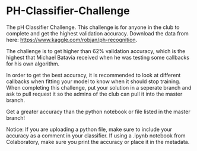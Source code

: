 # PH-Classifier-Challenge
The pH Classifier Challenge. This challenge is for anyone in the club to complete and get the highest validation accuracy. Download the data from here: https://www.kaggle.com/robjan/ph-recognition.

The challenge is to get higher than 62% validation accuracy, which is the highest that Michael Batavia received when he was testing some callbacks for his own algorithm.

In order to get the best accuracy, it is recommended to look at different callbacks when fitting your model to know when it should stop training. When completing this challenge, put your solution in a seperate branch and ask to pull request it so the admins of the club can pull it into the master branch.

Get a greater accuracy than the python notebook or file listed in the master branch!

Notice: If you are uploading a python file, make sure to include your accuracy as a comment in your classifier. If using a .ipynb notebook from Colaboratory, make sure you print the accuracy or place it in the metadata.
